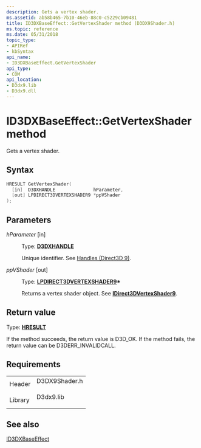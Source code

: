 ```yaml
---
description: Gets a vertex shader.
ms.assetid: ab58b465-7b10-46eb-88c0-c5229cb09481
title: ID3DXBaseEffect::GetVertexShader method (D3DX9Shader.h)
ms.topic: reference
ms.date: 05/31/2018
topic_type:
- APIRef
- kbSyntax
api_name:
- ID3DXBaseEffect.GetVertexShader
api_type:
- COM
api_location:
- D3dx9.lib
- D3dx9.dll
---
```


# ID3DXBaseEffect::GetVertexShader method

Gets a vertex shader.

## Syntax


```C++
HRESULT GetVertexShader(
  [in]  D3DXHANDLE              hParameter,
  [out] LPDIRECT3DVERTEXSHADER9 *ppVShader
);
```



## Parameters

<dl> <dt>

*hParameter* \[in\]
</dt> <dd>

Type: **[D3DXHANDLE](dx9-graphics-reference-effects-constants.md)**

Unique identifier. See [Handles (Direct3D 9)](handles.md).

</dd> <dt>

*ppVShader* \[out\]
</dt> <dd>

Type: **[**LPDIRECT3DVERTEXSHADER9**](/windows/win32/api/d3d9helper/nn-d3d9helper-idirect3dvertexshader9)\***

Returns a vertex shader object. See [**IDirect3DVertexShader9**](/windows/win32/api/d3d9helper/nn-d3d9helper-idirect3dvertexshader9).

</dd> </dl>

## Return value

Type: **[**HRESULT**](https://msdn.microsoft.com/library/Bb401631(v=MSDN.10).aspx)**

If the method succeeds, the return value is D3D\_OK. If the method fails, the return value can be D3DERR\_INVALIDCALL.

## Requirements



|                    |                                                                                          |
|--------------------|------------------------------------------------------------------------------------------|
| Header<br/>  | <dl> <dt>D3DX9Shader.h</dt> </dl> |
| Library<br/> | <dl> <dt>D3dx9.lib</dt> </dl>     |



## See also

<dl> <dt>

[ID3DXBaseEffect](id3dxbaseeffect.md)
</dt> </dl>

 

 
